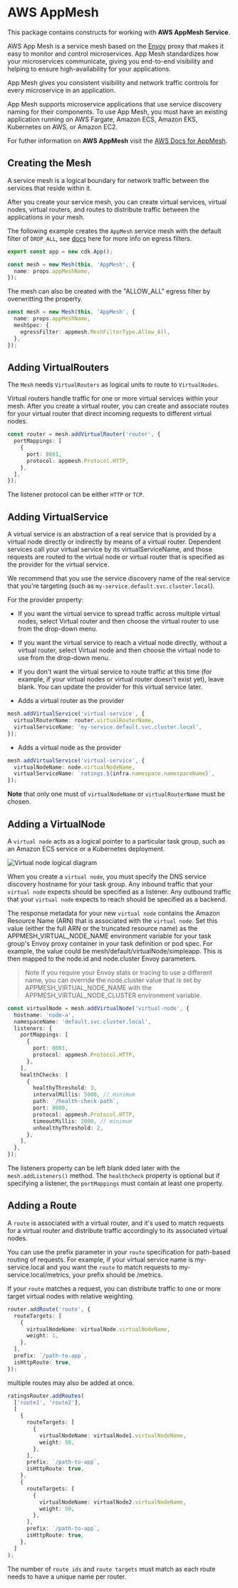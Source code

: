 # AWS AppMesh

This package contains constructs for working with **AWS AppMesh Service**.

AWS App Mesh is a service mesh based on the [Envoy](https://www.envoyproxy.io/) proxy that makes it easy to monitor and control microservices. App Mesh standardizes how your microservices communicate, giving you end-to-end visibility and helping to ensure high-availability for your applications.

App Mesh gives you consistent visibility and network traffic controls for every microservice in an application.

App Mesh supports microservice applications that use service discovery naming for their components. To use App Mesh, you must have an existing application running on AWS Fargate, Amazon ECS, Amazon EKS, Kubernetes on AWS, or Amazon EC2.

For futher information on **AWS AppMesh** visit the [AWS Docs for AppMesh](https://docs.aws.amazon.com/app-mesh/index.html).

## Creating the Mesh

A service mesh is a logical boundary for network traffic between the services that reside within it.

After you create your service mesh, you can create virtual services, virtual nodes, virtual routers, and routes to distribute traffic between the applications in your mesh.

The following example creates the `AppMesh` service mesh with the default filter of `DROP_ALL`, see [docs](https://docs.aws.amazon.com/AWSCloudFormation/latest/UserGuide/aws-properties-appmesh-mesh-egressfilter.html) here for more info on egress filters.

```typescript
export const app = new cdk.App();

const mesh = new Mesh(this, 'AppMesh', {
  name: props.appMeshName,
});
```

The mesh can also be created with the "ALLOW_ALL" egress filter by overwritting the property.

```typescript
const mesh = new Mesh(this, 'AppMesh', {
  name: props.appMeshName,
  meshSpec: {
    egressFilter: appmesh.MeshFilterType.Allow_All,
  },
});
```

## Adding VirtualRouters

The `Mesh` needs `VirtualRouters` as logical units to route to `VirtualNodes`.

Virtual routers handle traffic for one or more virtual services within your mesh. After you create a virtual router, you can create and associate routes for your virtual router that direct incoming requests to different virtual nodes.

```typescript
const router = mesh.addVirtualRouter('router', {
  portMappings: [
    {
      port: 8081,
      protocol: appmesh.Protocol.HTTP,
    },
  ],
});
```

The listener protocol can be either `HTTP` or `TCP`.

## Adding VirtualService

A virtual service is an abstraction of a real service that is provided by a virtual node directly or indirectly by means of a virtual router. Dependent services call your virtual service by its virtualServiceName, and those requests are routed to the virtual node or virtual router that is specified as the provider for the virtual service.

We recommend that you use the service discovery name of the real service that you're targeting (such as `my-service.default.svc.cluster.local`).

For the provider property:

* If you want the virtual service to spread traffic across multiple virtual nodes, select Virtual router and then choose the virtual router to use from the drop-down menu.
* If you want the virtual service to reach a virtual node directly, without a virtual router, select Virtual node and then choose the virtual node to use from the drop-down menu.
* If you don't want the virtual service to route traffic at this time (for example, if your virtual nodes or virtual router doesn't exist yet), leave blank. You can update the provider for this virtual service later.

 * Adds a virtual router as the provider
  
```typescript
mesh.addVirtualService('virtual-service', {
  virtualRouterName: router.virtualRouterName,
  virtualServiceName: 'my-service.default.svc.cluster.local',
});
```

* Adds a virtual node as the provider

```typescript
mesh.addVirtualService('virtual-service', {
  virtualNodeName: node.virtualNodeName,
  virtualServiceName: `ratings.${infra.namespace.namespaceName}`,
});
```

**Note** that only one must of `virtualNodeName` or `virtualRouterName` must be chosen.

## Adding a VirtualNode

A `virtual node` acts as a logical pointer to a particular task group, such as an Amazon ECS service or a Kubernetes deployment.

![Virtual node logical diagram](https://docs.aws.amazon.com/app-mesh/latest/userguide/images/virtual_node.png)

When you create a `virtual node`, you must specify the DNS service discovery hostname for your task group. Any inbound traffic that your `virtual node` expects should be specified as a listener. Any outbound traffic that your `virtual node` expects to reach should be specified as a backend.

The response metadata for your new `virtual node` contains the Amazon Resource Name (ARN) that is associated with the `virtual node`. Set this value (either the full ARN or the truncated resource name) as the APPMESH_VIRTUAL_NODE_NAME environment variable for your task group's Envoy proxy container in your task definition or pod spec. For example, the value could be mesh/default/virtualNode/simpleapp. This is then mapped to the node.id and node.cluster Envoy parameters.

> Note
> If you require your Envoy stats or tracing to use a different name, you can override the node.cluster value that is set by APPMESH_VIRTUAL_NODE_NAME with the APPMESH_VIRTUAL_NODE_CLUSTER environment variable.

```typescript
const virtualNode = mesh.addVirtualNode('virtual-node', {
  hostname: 'node-a',
  namespaceName: 'default.svc.cluster.local',
  listeners: {
    portMappings: [
      {
        port: 8081,
        protocol: appmesh.Protocol.HTTP,
      },
    ],
    healthChecks: [
      {
        healthyThreshold: 3,
        intervalMillis: 5000, // minimum
        path: `/health-check-path`,
        port: 8080,
        protocol: appmesh.Protocol.HTTP,
        timeoutMillis: 2000, // minimum
        unhealthyThreshold: 2,
      },
    ],
  },
});
```

The listeners property can be left blank dded later with the `mesh.addListeners()` method. The `healthcheck` property is optional but if specifying a listener, the `portMappings` must contain at least one property.

## Adding a Route

A `route` is associated with a virtual router, and it's used to match requests for a virtual router and distribute traffic accordingly to its associated virtual nodes.

You can use the prefix parameter in your `route` specification for path-based routing of requests. For example, if your virtual service name is my-service.local and you want the `route` to match requests to my-service.local/metrics, your prefix should be /metrics.

If your `route` matches a request, you can distribute traffic to one or more target virtual nodes with relative weighting.

```typescript
router.addRoute('route', {
  routeTargets: [
    {
      virtualNodeName: virtualNode.virtualNodeName,
      weight: 1,
    },
  ],
  prefix: `/path-to-app`,
  isHttpRoute: true,
});
```

multiple routes may also be added at once.

```typescript
ratingsRouter.addRoutes(
  ['route1', 'route2'],
  [
    {
      routeTargets: [
        {
          virtualNodeName: virtualNode1.virtualNodeName,
          weight: 50,
        },
      ],
      prefix: `/path-to-app`,
      isHttpRoute: true,
    },
    {
      routeTargets: [
        {
          virtualNodeName: virtualNode2.virtualNodeName,
          weight: 50,
        },
      ],
      prefix: `/path-to-app`,
      isHttpRoute: true,
    },
  ]
);
```

The number of `route ids` and `route targets` must match as each route needs to have a unique name per router.